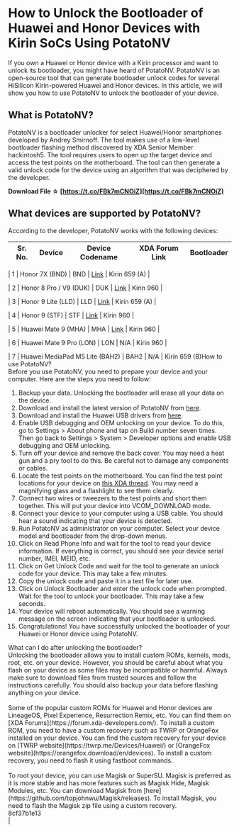 
 
# How to Unlock the Bootloader of Huawei and Honor Devices with Kirin SoCs Using PotatoNV
 
If you own a Huawei or Honor device with a Kirin processor and want to unlock its bootloader, you might have heard of PotatoNV. PotatoNV is an open-source tool that can generate bootloader unlock codes for several HiSilicon Kirin-powered Huawei and Honor devices. In this article, we will show you how to use PotatoNV to unlock the bootloader of your device.
 
## What is PotatoNV?
 
PotatoNV is a bootloader unlocker for select Huawei/Honor smartphones developed by Andrey Smirnoff. The tool makes use of a low-level bootloader flashing method discovered by XDA Senior Member hackintosh5. The tool requires users to open up the target device and access the test points on the motherboard. The tool can then generate a valid unlock code for the device using an algorithm that was deciphered by the developer.
 
**Download File ☆ [https://t.co/FBk7mCNOiZ](https://t.co/FBk7mCNOiZ)**


 
## What devices are supported by PotatoNV?
 
According to the developer, PotatoNV works with the following devices:

| Sr. No. | Device | Device Codename | XDA Forum Link | Bootloader |
| --- | --- | --- | --- | --- |

| 1 | Honor 7X (BND) | BND | [Link](https://forum.xda-developers.com/f/honor-7x.6880/) | Kirin 659 (A) |

| 2 | Honor 8 Pro / V9 (DUK) | DUK | [Link](https://forum.xda-developers.com/f/honor-8-pro.6881/) | Kirin 960 |

| 3 | Honor 9 Lite (LLD) | LLD | [Link](https://forum.xda-developers.com/f/honor-9-lite.6884/) | Kirin 659 (A) |

| 4 | Honor 9 (STF) | STF | [Link](https://forum.xda-developers.com/f/honor-9.6883/) | Kirin 960 |

| 5 | Huawei Mate 9 (MHA) | MHA | [Link](https://forum.xda-developers.com/f/huawei-mate-9.6716/) | Kirin 960 |

| 6 | Huawei Mate 9 Pro (LON) | LON | N/A | Kirin 960 |

| 7 | Huawei MediaPad M5 Lite (BAH2) | BAH2 | N/A | Kirin 659 (B)How to use PotatoNV?
<br>Before you use PotatoNV, you need to prepare your device and your computer. Here are the steps you need to follow:<br>
<ol>
<li>Backup your data. Unlocking the bootloader will erase all your data on the device.</li>
<li>Download and install the latest version of PotatoNV from <a href="https://github.com/mashed-potatoes/PotatoNV/releases">here</a>.</li>
<li>Download and install the Huawei USB drivers from <a href="https://consumer.huawei.com/en/support/phones/p8-lite/">here</a>.</li>
<li>Enable USB debugging and OEM unlocking on your device. To do this, go to Settings > About phone and tap on Build number seven times. Then go back to Settings > System > Developer options and enable USB debugging and OEM unlocking.</li>
<li>Turn off your device and remove the back cover. You may need a heat gun and a pry tool to do this. Be careful not to damage any components or cables.</li>
<li>Locate the test points on the motherboard. You can find the test point locations for your device on <a href="https://forum.xda-developers.com/t/bootloader-unlock-method-for-huawei-and-honor-devices-with-kirin-socs.4242481/">this XDA thread</a>. You may need a magnifying glass and a flashlight to see them clearly.</li>
<li>Connect two wires or tweezers to the test points and short them together. This will put your device into VCOM_DOWNLOAD mode.</li>
<li>Connect your device to your computer using a USB cable. You should hear a sound indicating that your device is detected.</li>
<li>Run PotatoNV as administrator on your computer. Select your device model and bootloader from the drop-down menus.</li>
<li>Click on Read Phone Info and wait for the tool to read your device information. If everything is correct, you should see your device serial number, IMEI, MEID, etc.</li>
<li>Click on Get Unlock Code and wait for the tool to generate an unlock code for your device. This may take a few minutes.</li>
<li>Copy the unlock code and paste it in a text file for later use.</li>
<li>Click on Unlock Bootloader and enter the unlock code when prompted. Wait for the tool to unlock your bootloader. This may take a few seconds.</li>
<li>Your device will reboot automatically. You should see a warning message on the screen indicating that your bootloader is unlocked.</li>
<li>Congratulations! You have successfully unlocked the bootloader of your Huawei or Honor device using PotatoNV.</li>
</ol>
What can I do after unlocking the bootloader?
<br>Unlocking the bootloader allows you to install custom ROMs, kernels, mods, root, etc. on your device. However, you should be careful about what you flash on your device as some files may be incompatible or harmful. Always make sure to download files from trusted sources and follow the instructions carefully. You should also backup your data before flashing anything on your device.<br>
<br>Some of the popular custom ROMs for Huawei and Honor devices are LineageOS, Pixel Experience, Resurrection Remix, etc. You can find them on [XDA Forums](https://forum.xda-developers.com/). To install a custom ROM, you need to have a custom recovery such as TWRP or OrangeFox installed on your device. You can find the custom recovery for your device on [TWRP website](https://twrp.me/Devices/Huawei/) or [OrangeFox website](https://orangefox.download/en/devices). To install a custom recovery, you need to flash it using fastboot commands.<br>
<br>To root your device, you can use Magisk or SuperSU. Magisk is preferred as it is more stable and has more features such as Magisk Hide, Magisk Modules, etc. You can download Magisk from [here](https://github.com/topjohnwu/Magisk/releases). To install Magisk, you need to flash the Magisk zip file using a custom recovery.<br> 8cf37b1e13
<br>
 |
